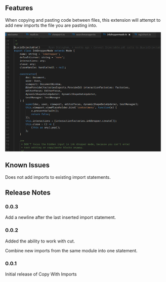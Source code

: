 ## Features

When copying and pasting code between files, this extension will attempt to add new imports the file you are pasting into.

![demo](copy-with-imports.gif)

## Known Issues

Does not add imports to existing import statements.

## Release Notes

### 0.0.3

Add a newline after the last inserted import statement.

### 0.0.2

Added the ability to work with cut.

Combine new imports from the same module into one statement.
### 0.0.1

Initial release of Copy With Imports